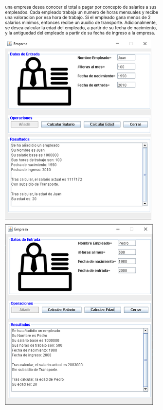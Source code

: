 una empresa desea conocer el total a pagar por concepto de salarios a sus empleados. Cada empleado trabaja un numero de horas mensuales y recibe una valoracion por esa hora de trabajo. Si el empleado gana menos de 2 salarios minimos, entonces recibe un auxilio de transporte. Adicionalmente, se desea calcular la edad del empleado, a partir de su fecha de nacimiento, y la antiguedad del empleado a partir de su fecha de ingreso a la empresa.

![Evidencia 1](evidencias\Evidencia1.png)


![Evidencia 2](evidencias\Evidencia2.png)